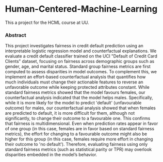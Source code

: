 # Human-Centered-Machine-Learning
This a project for the HCML course at UU.

### Abstract
This project investigates fairness in credit default prediction using an interpretable logistic regression model and counterfactual explanations.
We evaluate a credit default classifier trained on the UCI "Default of Credit Card Clients" dataset, focusing on fairness across demographic groups such as gender, age, and marital status.
Standard group fairness metrics are first computed to assess disparities in model outcomes.
To complement this, we implement an effort-based counterfactual analysis that quantifies how much individuals must change their actionable features to reverse an unfavorable outcome while keeping protected attributes constant.
While standard fairness metrics showed that the model favours females, our counterfactual analysis indicated that the model helps males.
Specifically, while it is more likely for the model to predict 'default' (unfavourable outcome) for males, our counterfactual analysis showed that when females are predicted to default, it is more difficult for them, although not significantly, to change their outcome to a favourable one.
This confirms that fairness is multidimensional.
Even when prediction rates appear in favor of one group (in this case, females are in favor based on standard fairness metrics), the effort for changing to a favourable outcome might also be higher for this group (in this case, females require more effort in changing their outcome to 'no default').
Therefore, evaluating fairness using only standard fairness metrics (such as statistical parity or TPR) may overlook disparities embedded in the model’s behavior.
